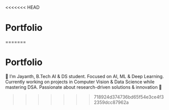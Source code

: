 <<<<<<< HEAD
# Portfolio
=======
# Portfolio
👋 I’m Jayanth, B.Tech AI &amp; DS student. Focused on AI, ML &amp; Deep Learning. Currently working on projects in Computer Vision &amp; Data Science while mastering DSA. Passionate about research-driven solutions &amp; innovation 🚀
>>>>>>> 718924d374736bd65f54e3ce4f32359dcc87962a
